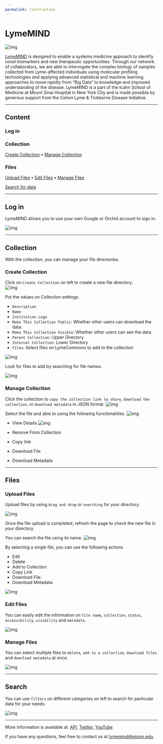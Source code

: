```yaml
---
permalink: /instruction
---
```


# LymeMIND

![img](./assets/images/lyme/lymemind.jpeg)

[LymeMIND](https://lymemind.org/) is designed to enable a systems medicine approach to identify novel biomarkers and new therapeutic opportunities. Through our network of collaborators, we are able to interrogate the complex biology of samples collected from Lyme-affected individuals using molecular profiling technologies and applying advanced statistical and machine learning approaches to move rapidly from “Big Data” to knowledge and improved understanding of the disease. LymeMIND is a part of the Icahn School of Medicine at Mount Sinai Hospital in New York City and is made possible by generous support from the Cohen Lyme & Tickborne Disease Initiative.


---

## Content

### Log in
### Collection
[Create Collection](#create-collection) •
[Manage Collection](#manage-collection)

### Files
[Upload Files](#upload-files) •
[Edit Files](#edit-files) •
[Manage Files](#manage-files)


[Search for data](#search)

---

## Log in
LymeMIND allows you to use your own Google or Orchid account to sign in. 

![img](./assets/images/lyme/login_1.png)

---

## Collection



With the collection, you can manage your file directories. 

### Create Collection

Click on `Create Collection` on left to create a new file directory.  
![img](./assets/images/lyme/collection_1.png)

Put the values on Collection settings.  
- `Description`
- `Name`
- `Institution Logo`
- `Make This Collection Public`: Whether other users can download the data.
- `Make This Collection Visible`: Whether other users can see the data. 
- `Parent Collection`: Upper Directory
- `Internal Collection`: Lower Directory
- `Files`: Select files on LymeCommons to add to the collection

![img](./assets/images/lyme/collection_2.png)

Look for files to add by searching for file names. 

![img](./assets/images/lyme/collection_3.png)



### Manage Collection

Click the collection to `copy the collection link to share`, `download the collection`, or `download metadata` in JSON format. 
![img](./assets/images/lyme/collection_4.png)


Select the file and able to using the following functionalities.
![img](./assets/images/lyme/collection_5.png)

- View Details
![img](./assets/images/lyme/details_1.png)

- Remove From Collection
- Copy link
- Download File
- Download Metadata

---

## Files



### Upload Files

Upload files by using `drag and drop` or `searching` for your directory. 

![img](./assets/images/lyme/upload_1.png)


Once the file upload is completed, refresh the page to check the new file in your directory.  

You can search the file using its name. 
![img](./assets/images/lyme/file_1.png)

By selecting a single file, you can use the following actions
- Edit
- Delete
- Add to Collection
- Copy Link
- Download File
- Download Metadata

![img](./assets/images/lyme/file_2.png)



### Edit Files
You can easily edit the information on `file name`, `collection`, `status`, `accessibility`, `visibility` and `metadata`. 

![img](./assets/images/lyme/file_3.png)



### Manage Files
You can select multiple files to `delete`, `add to a collection`, `download files` and `download metadata` at once. 

![img](./assets/images/lyme/file_4.png)


---

## Search


You can use `filters` on different categories on left to search for particular data for your needs. 

![img](./assets/images/lyme/search_1.png)

---

More information is available at: [API](https://github.com/MaayanLab/datacrossways),  [Twitter](https://twitter.com/lymemind),  [YouTube](https://www.youtube.com/channel/UCRUjdghBT0pyNSx14ukrKDw)

If you have any questions, feel free to contact us at <lymemind@mssm.edu>.
